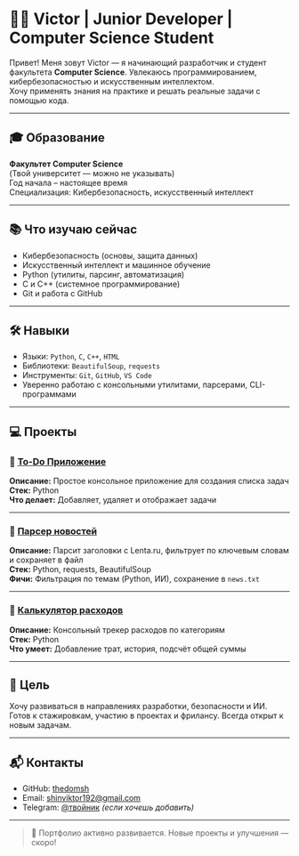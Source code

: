 # 👨‍💻 Victor | Junior Developer | Computer Science Student

Привет! Меня зовут Victor — я начинающий разработчик и студент факультета **Computer Science**. Увлекаюсь программированием, кибербезопасностью и искусственным интеллектом.  
Хочу применять знания на практике и решать реальные задачи с помощью кода.

---

## 🎓 Образование

**Факультет Computer Science**  
(Твой университет — можно не указывать)  
Год начала – настоящее время  
Специализация: Кибербезопасность, искусственный интеллект

---

## 📚 Что изучаю сейчас

- Кибербезопасность (основы, защита данных)
- Искусственный интеллект и машинное обучение
- Python (утилиты, парсинг, автоматизация)
- C и C++ (системное программирование)
- Git и работа с GitHub

---

## 🛠 Навыки

- Языки: `Python`, `C`, `C++`, `HTML`
- Библиотеки: `BeautifulSoup`, `requests`
- Инструменты: `Git`, `GitHub`, `VS Code`
- Уверенно работаю с консольными утилитами, парсерами, CLI-программами

---

## 💻 Проекты

### 📌 [To-Do Приложение](https://github.com/thedomsh/todo-python)
**Описание:** Простое консольное приложение для создания списка задач  
**Стек:** Python  
**Что делает:** Добавляет, удаляет и отображает задачи  

---

### 📌 [Парсер новостей](https://github.com/thedomsh/news-parser)
**Описание:** Парсит заголовки с Lenta.ru, фильтрует по ключевым словам и сохраняет в файл  
**Стек:** Python, requests, BeautifulSoup  
**Фичи:** Фильтрация по темам (Python, ИИ), сохранение в `news.txt`

---

### 📌 [Калькулятор расходов](https://github.com/thedomsh/expense-tracker)
**Описание:** Консольный трекер расходов по категориям  
**Стек:** Python  
**Что умеет:** Добавление трат, история, подсчёт общей суммы

---

## 📌 Цель

Хочу развиваться в направлениях разработки, безопасности и ИИ.  
Готов к стажировкам, участию в проектах и фрилансу. Всегда открыт к новым задачам.

---

## 📬 Контакты

- GitHub: [thedomsh](https://github.com/thedomsh)  
- Email: shinviktor192@gmail.com  
- Telegram: [@твойник](https://t.me/твойник) *(если хочешь добавить)*

---

> 🚀 Портфолио активно развивается. Новые проекты и улучшения — скоро!

